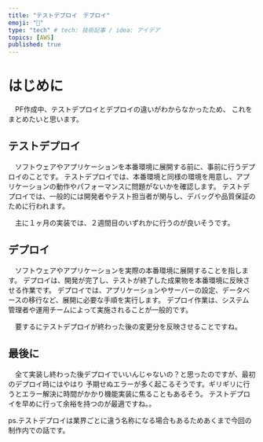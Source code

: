 ```yaml
---
title: "テストデプロイ　デプロイ"
emoji: "📑"
type: "tech" # tech: 技術記事 / idea: アイデア
topics: [AWS]
published: true
---
```

# はじめに
　PF作成中、テストデプロイとデプロイの違いがわからなかったため、
これをまとめたいと思います。

## テストデプロイ
　ソフトウェアやアプリケーションを本番環境に展開する前に、事前に行うデプロイのことです。
テストデプロイでは、本番環境と同様の環境を用意し、アプリケーションの動作やパフォーマンスに問題がないかを確認します。
テストデプロイでは、一般的には開発者やテスト担当者が関与し、デバッグや品質保証のために行われます。

　主に１ヶ月の実装では、２週間目のいずれかに行うのが良いそうです。

## デプロイ
　ソフトウェアやアプリケーションを実際の本番環境に展開することを指します。
デプロイは、開発が完了し、テストが終了した成果物を本番環境に反映させる作業です。
デプロイでは、アプリケーションやサーバーの設定、データベースの移行など、展開に必要な手順を実行します。
デプロイ作業は、システム管理者や運用チームによって実施されることが一般的です。

　要するにテストデプロイが終わった後の変更分を反映させることですね。

## 最後に
　全て実装し終わった後デプロイでいいんじゃないの？と思ったのですが、最初のデプロイ時にはやはり
予期せぬエラーが多く起こるそうです。ギリギリに行うとエラー解決に時間がかかり機能実装に焦ることもあるそう。
テストデプロイを早めに行って余裕を持つのが最適ですね。。

ps.テストデプロイは業界ごとに違う名称になる場合もあるためあくまで今回の制作内での話です。